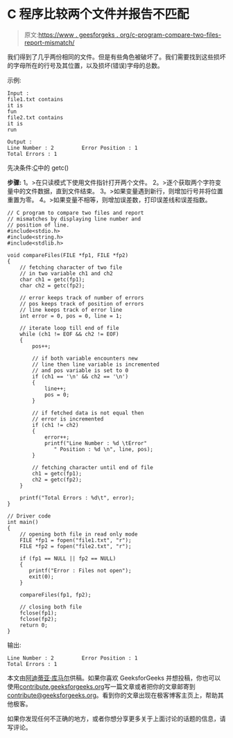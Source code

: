 # C 程序比较两个文件并报告不匹配

> 原文:[https://www . geesforgeks . org/c-program-compare-two-files-report-mismatch/](https://www.geeksforgeeks.org/c-program-compare-two-files-report-mismatches/)

我们得到了几乎两份相同的文件。但是有些角色被破坏了。我们需要找到这些损坏的字母所在的行号及其位置，以及损坏(错误)字母的总数。

示例:

```
Input :
file1.txt contains
it is
fun
file2.txt contains
it is
run

Output :
Line Number : 2         Error Position : 1
Total Errors : 1

```

先决条件:[C](https://www.geeksforgeeks.org/difference-getchar-getch-getc-getche/)中的 getc()

**步骤:**
1。>在只读模式下使用文件指针打开两个文件。
2。>逐个获取两个字符变量中的文件数据，直到文件结束。
3。>如果变量遇到新行，则增加行号并将位置重置为零。
4。>如果变量不相等，则增加误差数，打印误差线和误差指数。

```
// C program to compare two files and report
// mismatches by displaying line number and
// position of line.
#include<stdio.h>
#include<string.h>
#include<stdlib.h>

void compareFiles(FILE *fp1, FILE *fp2)
{
    // fetching character of two file
    // in two variable ch1 and ch2
    char ch1 = getc(fp1);
    char ch2 = getc(fp2);

    // error keeps track of number of errors
    // pos keeps track of position of errors
    // line keeps track of error line
    int error = 0, pos = 0, line = 1;

    // iterate loop till end of file
    while (ch1 != EOF && ch2 != EOF)
    {
        pos++;

        // if both variable encounters new
        // line then line variable is incremented
        // and pos variable is set to 0
        if (ch1 == '\n' && ch2 == '\n')
        {
            line++;
            pos = 0;
        }

        // if fetched data is not equal then
        // error is incremented
        if (ch1 != ch2)
        {
            error++;
            printf("Line Number : %d \tError"
               " Position : %d \n", line, pos);
        }

        // fetching character until end of file
        ch1 = getc(fp1);
        ch2 = getc(fp2);
    }

    printf("Total Errors : %d\t", error);
}

// Driver code
int main()
{
    // opening both file in read only mode
    FILE *fp1 = fopen("file1.txt", "r");
    FILE *fp2 = fopen("file2.txt", "r");

    if (fp1 == NULL || fp2 == NULL)
    {
       printf("Error : Files not open");
       exit(0);
    }

    compareFiles(fp1, fp2);

    // closing both file
    fclose(fp1);
    fclose(fp2);
    return 0;
}
```

输出:

```
Line Number : 2         Error Position : 1
Total Errors : 1

```

本文由[阿迪蒂亚·库马尔](https://www.linkedin.com/in/aditya-kumar-837315100/)供稿。如果你喜欢 GeeksforGeeks 并想投稿，你也可以使用[contribute.geeksforgeeks.org](http://www.contribute.geeksforgeeks.org)写一篇文章或者把你的文章邮寄到 contribute@geeksforgeeks.org。看到你的文章出现在极客博客主页上，帮助其他极客。

如果你发现任何不正确的地方，或者你想分享更多关于上面讨论的话题的信息，请写评论。